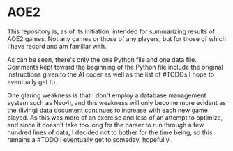# AOE2

This repository is, as of its initiation, intended for summarizing results of AOE2 games.  Not any games or those of any players, but for those of which I have record and am familiar with.

As can be seen, there's only the one Python file and one data file.  Comments kept toward the beginning of the Python file include the original instructions given to the AI coder as well as the list of \#TODOs I hope to eventually get to.

One glaring weakness is that I don't employ a database management system such as Neo4j, and this weakness will only become more evident as the (living) data document continues to increase with each new game played.  As this was more of an exercise and less of an attempt to optimize, and since it doesn't take too long for the parser to run through a few hundred lines of data, I decided not to bother for the time being, so this remains a \#TODO I eventually get to someday, hopefully.
